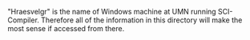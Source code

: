 "Hraesvelgr" is the name of Windows machine at UMN running SCI-Compiler.
Therefore all of the information in this directory will make the most sense if accessed from there.
